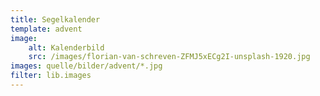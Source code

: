 ```yaml
---
title: Segelkalender
template: advent
image:
    alt: Kalenderbild
    src: /images/florian-van-schreven-ZFMJ5xECg2I-unsplash-1920.jpg
images: quelle/bilder/advent/*.jpg
filter: lib.images
---
```

